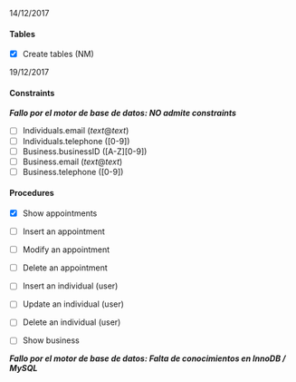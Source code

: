 14/12/2017
#### Tables
  - [x] Create tables (NM)
  
19/12/2017
#### Constraints
**_Fallo por el motor de base de datos: NO admite constraints_**
  - [ ] Individuals.email (_text_@_text_)
  - [ ] Individuals.telephone (\[0-9])
  - [ ] Business.businessID (\[A-Z]\[0-9])
  - [ ] Business.email (_text_@_text_)
  - [ ] Business.telephone (\[0-9])
#### Procedures
  - [x] Show appointments
 
  - [ ] Insert an appointment
  - [ ] Modify an appointment
  - [ ] Delete an appointment
  - [ ] Insert an individual (user)
  - [ ] Update an individual (user)
  - [ ] Delete an individual (user)
  - [ ] Show business
  
  
**_Fallo por el motor de base de datos: Falta de conocimientos en InnoDB / MySQL_**
  

